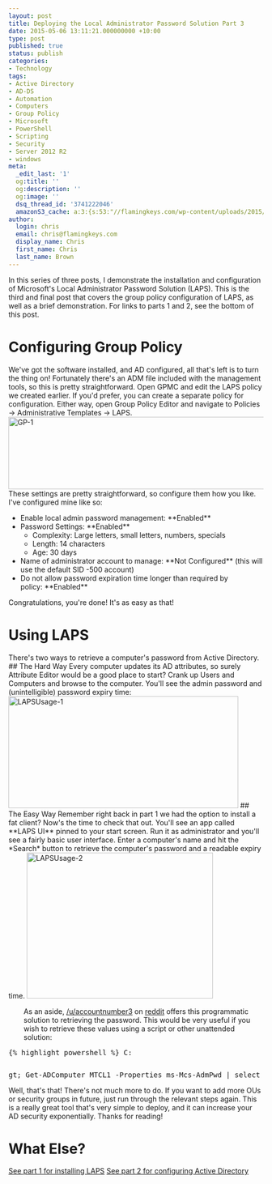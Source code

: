 ```yaml
---
layout: post
title: Deploying the Local Administrator Password Solution Part 3
date: 2015-05-06 13:11:21.000000000 +10:00
type: post
published: true
status: publish
categories:
- Technology
tags:
- Active Directory
- AD-DS
- Automation
- Computers
- Group Policy
- Microsoft
- PowerShell
- Scripting
- Security
- Server 2012 R2
- windows
meta:
  _edit_last: '1'
  og:title: ''
  og:description: ''
  og:image: ''
  dsq_thread_id: '3741222046'
  amazonS3_cache: a:3:{s:53:"//flamingkeys.com/wp-content/uploads/2015/05/GP-1.png";i:967;s:60:"//flamingkeys.com/wp-content/uploads/2015/05/LAPSUsage-1.png";i:968;s:60:"//flamingkeys.com/wp-content/uploads/2015/05/LAPSUsage-2.png";i:969;}
author:
  login: chris
  email: chris@flamingkeys.com
  display_name: Chris
  first_name: Chris
  last_name: Brown
---
```

In this series of three posts, I demonstrate the installation and configuration of Microsoft's Local Administrator Password Solution (LAPS). This is the third and final post that covers the group policy configuration of LAPS, as well as a brief demonstration. For links to parts 1 and 2, see the bottom of this post.
<h1>Configuring Group Policy</h1>
We've got the software installed, and AD configured, all that's left is to turn the thing on! Fortunately there's an ADM file included with the management tools, so this is pretty straightforward. Open GPMC and edit the LAPS policy we created earlier. If you'd prefer, you can create a separate policy for configuration. Either way, open Group Policy Editor and navigate to Policies -> Administrative Templates -> LAPS.
<img class="aligncenter size-full wp-image-967" src="{{ site.baseurl }}/assets/GP-1.png" alt="GP-1" width="646" height="143" />
These settings are pretty straightforward, so configure them how you like. I've configured mine like so:
<ul>
<li>Enable local admin password management: **Enabled**</li>
<li>Password Settings: **Enabled**
<ul>
<li>Complexity: Large letters, small letters, numbers, specials</li>
<li>Length: 14 characters</li>
<li>Age: 30 days</li>
</ul>
</li>
<li>Name of administrator account to manage: **Not Configured** (this will use the default SID -500 account)</li>
<li>Do not allow password expiration time longer than required by policy: **Enabled**</li>
</ul>
Congratulations, you're done! It's as easy as that!
<h1>Using LAPS</h1>
There's two ways to retrieve a computer's password from Active Directory.
## The Hard Way
Every computer updates its AD attributes, so surely Attribute Editor would be a good place to start? Crank up Users and Computers and browse to the computer. You'll see the admin password and (unintelligible) password expiry time:
<img class="aligncenter size-full wp-image-968" src="{{ site.baseurl }}/assets/LAPSUsage-1.png" alt="LAPSUsage-1" width="454" height="221" />
## The Easy Way
Remember right back in part 1 we had the option to install a fat client? Now's the time to check that out. You'll see an app called **LAPS UI** pinned to your start screen. Run it as administrator and you'll see a fairly basic user interface. Enter a computer's name and hit the *Search* button to retrieve the computer's password and a readable expiry time.
<img class="aligncenter size-full wp-image-969" src="{{ site.baseurl }}/assets/LAPSUsage-2.png" alt="LAPSUsage-2" width="368" height="288" />
<p style="padding-left: 30px;">As an aside, <a href="https://www.reddit.com/user/accountnumber3" target="_blank">/u/accountnumber3</a> on <a href="https://www.reddit.com/r/sysadmin/comments/356337/howto_deploying_the_local_administrator_password/cr1erf5" target="_blank">reddit</a> offers this programmatic solution to retrieving the password. This would be very useful if you wish to retrieve these values using a script or other unattended solution:
<pre>{% highlight powershell %} C:<pre wp-pre-tag-0></pre>gt; Get-ADComputer MTCL1 -Properties ms-Mcs-AdmPwd | select name, ms-Mcs-AdmPwd</pre>
Well, that's that! There's not much more to do. If you want to add more OUs or security groups in future, just run through the relevant steps again. This is a really great tool that's very simple to deploy, and it can increase your AD security exponentially.
Thanks for reading!
<h1>What Else?</h1>
<a href="https://flamingkeys.com/2015/05/deploying-the-local-administrator-password-solution-part-1/">See part 1 for installing LAPS</a>
<a href="https://flamingkeys.com/2015/05/deploying-the-local-administrator-password-solution-part-2/">See part 2 for configuring Active Directory</a>

